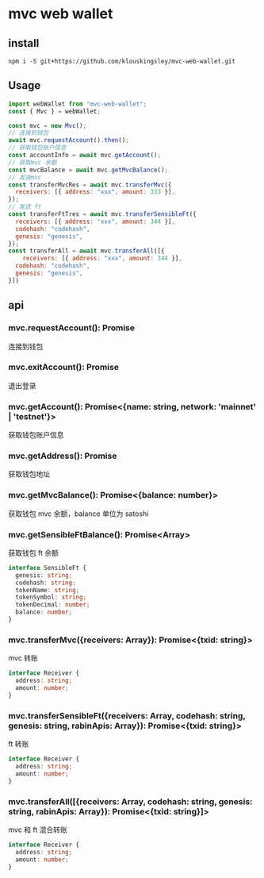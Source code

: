 # mvc web wallet

## install

```
npm i -S git+https://github.com/klouskingsley/mvc-web-wallet.git
```

## Usage

```js
import webWallet from "mvc-web-wallet";
const { Mvc } = webWallet;

const mvc = new Mvc();
// 连接到钱包
await mvc.requestAccount().then();
// 获取钱包账户信息
const accountInfo = await mvc.getAccount();
// 获取mvc 余额
const mvcBalance = await mvc.getMvcBalance();
// 发送mvc
const transferMvcRes = await mvc.transferMvc({
  receivers: [{ address: "xxx", amount: 333 }],
});
// 发送 ft
const transferFtTres = await mvc.transferSensibleFt({
  receivers: [{ address: "xxx", amount: 344 }],
  codehash: "codehash",
  genesis: "genesis",
});
const transferAll = await mvc.transferAll([{
    receivers: [{ address: "xxx", amount: 344 }],
  codehash: "codehash",
  genesis: "genesis",
}])
```

## api

### mvc.requestAccount(): Promise<void>

连接到钱包

### mvc.exitAccount(): Promise<void>

退出登录

### mvc.getAccount(): Promise<{name: string, network: 'mainnet' | 'testnet'}>

获取钱包账户信息

### mvc.getAddress(): Promise<string>

获取钱包地址

### mvc.getMvcBalance(): Promise<{balance: number}>

获取钱包 mvc 余额，balance 单位为 satoshi

### mvc.getSensibleFtBalance(): Promise<Array<SensibleFt>>

获取钱包 ft 余额

```ts
interface SensibleFt {
  genesis: string;
  codehash: string;
  tokenName: string;
  tokenSymbol: string;
  tokenDecimal: number;
  balance: number;
}
```

### mvc.transferMvc({receivers: Array<Receiver>}): Promise<{txid: string}>

mvc 转账

```ts
interface Receiver {
  address: string;
  amount: number;
}
```

### mvc.transferSensibleFt({receivers: Array<Receiver>, codehash: string, genesis: string, rabinApis: Array<String>}): Promise<{txid: string}>

ft 转账

```ts
interface Receiver {
  address: string;
  amount: number;
}
```


### mvc.transferAll([{receivers: Array<Receiver>, codehash: string, genesis: string, rabinApis: Array<String>}): Promise<{txid: string}]>

mvc 和 ft 混合转账

```ts
interface Receiver {
  address: string;
  amount: number;
}
```
